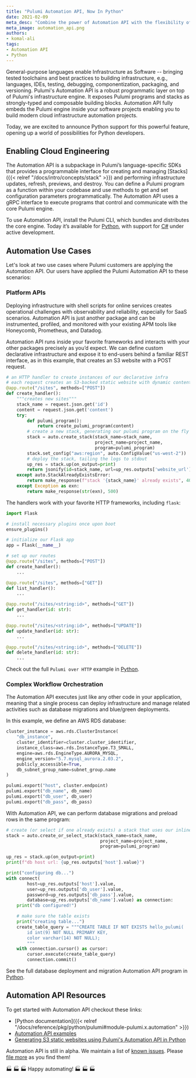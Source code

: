```yaml
---
title: "Pulumi Automation API, Now In Python"
date: 2021-02-09
meta_desc: "Combine the power of Automation API with the flexibility of Python"
meta_image: automation_api.png
authors:
- komal-ali
tags:
- Automation API
- Python
---
```


General-purpose languages enable Infrastructure as Software -- bringing tested toolchains and best practices to building infrastructure, e.g., languages, IDEs, testing, debugging, componentization, packaging, and versioning. Pulumi's Automation API is a robust programmatic layer on top of Pulumi's infrastructure engine. It exposes Pulumi programs and stacks as strongly-typed and composable building blocks. Automation API fully embeds the Pulumi engine inside your software projects enabling you to build modern cloud infrastructure automation projects.

Today, we are excited to announce Python support for this powerful feature, opening up a world of possibilities for Python developers.

<!--more-->

## Enabling Cloud Engineering

The Automation API is a subpackage in Pulumi’s language-specific SDKs that provides a programmable interface for creating and managing [Stacks]({{< relref "/docs/intro/concepts/stack" >}}) and performing infrastructure updates, refresh, previews, and destroy. You can define a Pulumi program as a function within your codebase and use methods to get and set configuration parameters programmatically. The Automation API uses a gRPC interface to execute programs that control and communicate with the core Pulumi engine.

To use Automation API, install the Pulumi CLI, which bundles and distributes the core engine. Today it’s available for [Python](https://github.com/pulumi/pulumi/tree/master/sdk/python/lib/pulumi/x/automation), with support for [C#](https://github.com/pulumi/pulumi/compare/auto/dotnet) under active development.

## Automation Use Cases

Let's look at two use cases where Pulumi customers are applying the Automation API. Our users have applied the Pulumi Automation API to these scenarios:

### Platform APIs

Deploying infrastructure with shell scripts for online services creates operational challenges with observability and reliability, especially for SaaS scenarios. Automation API is just another package and can be instrumented, profiled, and monitored with your existing APM tools like Honeycomb, Prometheus, and Datadog.

Automation API runs inside your favorite frameworks and interacts with your other packages precisely as you’d expect. We can define custom declarative infrastructure and expose it to end-users behind a familiar REST interface, as in this example, that creates an S3 website with a POST request.

```python
# an HTTP handler to create instances of our declarative infra
# each request creates an S3-backed static website with dynamic content from the POST body
@app.route("/sites", methods=["POST"])
def create_handler():
    """creates new sites"""
    stack_name = request.json.get('id')
    content = request.json.get('content')
    try:
        def pulumi_program():
            return create_pulumi_program(content)
        # create a new stack, generating our pulumi program on the fly from the POST body
        stack = auto.create_stack(stack_name=stack_name,
                                  project_name=project_name,
                                  program=pulumi_program)
        stack.set_config("aws:region", auto.ConfigValue("us-west-2"))
        # deploy the stack, tailing the logs to stdout
        up_res = stack.up(on_output=print)
        return jsonify(id=stack_name, url=up_res.outputs['website_url'].value)
    except auto.StackAlreadyExistsError:
        return make_response(f"stack '{stack_name}' already exists", 409)
    except Exception as exn:
        return make_response(str(exn), 500)
```

The handlers work with your favorite HTTP frameworks, including `flask`:

```python
import Flask

# install necessary plugins once upon boot
ensure_plugins()

# initialize our Flask app
app = Flask(__name__)

# set up our routes
@app.route("/sites", methods=["POST"])
def create_handler():
    ...

@app.route("/sites", methods=["GET"])
def list_handler():
    ...

@app.route("/sites/<string:id>", methods=["GET"])
def get_handler(id: str):
    ...

@app.route("/sites/<string:id>", methods=["UPDATE"])
def update_handler(id: str):
    ...

@app.route("/sites/<string:id>", methods=["DELETE"])
def delete_handler(id: str):
    ...
```

Check out the full `Pulumi over HTTP` example in [Python](https://github.com/pulumi/automation-api-examples/tree/main/python/pulumi_over_http).

### Complex Workflow Orchestration

The Automation API executes just like any other code in your application, meaning that a single process can deploy infrastructure and manage related activities such as database migrations and blue/green deployments.

In this example, we define an AWS RDS database:

```python
cluster_instance = aws.rds.ClusterInstance(
    "db_instance",
    cluster_identifier=cluster.cluster_identifier,
    instance_class=aws.rds.InstanceType.T3_SMALL,
    engine=aws.rds.EngineType.AURORA_MYSQL,
    engine_version="5.7.mysql_aurora.2.03.2",
    publicly_accessible=True,
    db_subnet_group_name=subnet_group.name
)

pulumi.export("host", cluster.endpoint)
pulumi.export("db_name", db_name)
pulumi.export("db_user", db_user)
pulumi.export("db_pass", db_pass)
```

With Automation API, we can perform database migrations and preload rows in the same program:

```python
# create (or select if one already exists) a stack that uses our inline program
stack = auto.create_or_select_stack(stack_name=stack_name,
                                    project_name=project_name,
                                    program=pulumi_program)

up_res = stack.up(on_output=print)
print(f"db host url: {up_res.outputs['host'].value}")

print("configuring db...")
with connect(
        host=up_res.outputs['host'].value,
        user=up_res.outputs['db_user'].value,
        password=up_res.outputs['db_pass'].value,
        database=up_res.outputs['db_name'].value) as connection:
    print("db configured!")

    # make sure the table exists
    print("creating table...")
    create_table_query = """CREATE TABLE IF NOT EXISTS hello_pulumi(
        id int(9) NOT NULL PRIMARY KEY,
        color varchar(14) NOT NULL);
        """
    with connection.cursor() as cursor:
        cursor.execute(create_table_query)
        connection.commit()

```

See the full database deployment and migration Automation API program in [Python](https://github.com/pulumi/automation-api-examples/tree/main/python/database_migration).

## Automation API Resources

To get started with Automation API checkout these links:

- [Python documentation]({{< relref "/docs/reference/pkg/python/pulumi#module-pulumi.x.automation" >}})
- [Automation API examples](https://github.com/pulumi/automation-api-examples#python-examples)
- [Generating S3 static websites using Pulumi's Automation API in Python](https://www.youtube.com/watch?v=8XFjqzX9ZK4&t=64s&ab_channel=PulumiTV)

Automation API is still in alpha. We maintain a list of [known issues](https://github.com/pulumi/pulumi/issues?q=is%3Aissue+is%3Aopen+label%3Aarea%2Fautomation-api). Please [file more](https://github.com/pulumi/pulumi/issues/new?assignees=&labels=needs-triage&template=bug_report.md&title=) as you find them!

🏭 🏭 🏭 Happy automating! 🏭 🏭 🏭
